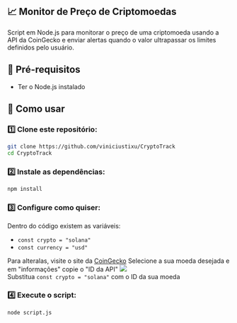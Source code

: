 ## 📈 Monitor de Preço de Criptomoedas
Script em Node.js para monitorar o preço de uma criptomoeda usando a API da CoinGecko e enviar alertas quando o valor ultrapassar os limites definidos pelo usuário.



## 🧠 Pré-requisitos

- Ter o Node.js instalado



## 🚀 Como usar

### 1️⃣ Clone este repositório:

```bash
git clone https://github.com/viniciustixu/CryptoTrack
cd CryptoTrack
```


### 2️⃣ Instale as dependências:

```bash
npm install
```

### 3️⃣ Configure como quiser:

Dentro do código existem as variáveis:
- `const crypto = "solana"`
- `const currency = "usd"`

Para alteralas, visite o site da <a href="https://www.coingecko.com/pt">CoinGecko</a>
Selecione a sua moeda desejada e em "informações" copie o "ID da API"
<img src="https://i.ibb.co/7NG5WDhj/solana.png"><br>
Substitua `const crypto = "solana"` com o ID da sua moeda



### 4️⃣ Execute o script:

```bash
node script.js
```
